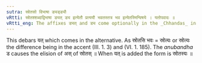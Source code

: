 ```yaml
---
sutra: स्रोतसो विभाषा ड्यड्ड्यौ
vRtti: स्रोतश्शब्दाद्विभाषा ड्यत् ड्य इत्येतौ प्रत्ययौ भवतस्तत्र भव इत्येतस्मिन्विषये । यतोपवादः ॥
vRtti_eng: The affixes ड्यत् and ड्य come optionally in the _Chhandas_ in the sense of 'what stays there,' after the word '_srotas_', and before these affixes the final syllable अस् of _srotas_ is elided.
---
```

This debars यत् which comes in the alternative. As स्रोतसि भवः = स्रोत्यः or स्रोत्यः the difference being in the accent (III. 1. 3) and (VI. 1. 185). The _anubandha_ ड causes the elision of अस् of स्रोतस् ॥ When यत् is added the form is स्रोतस्यः ॥
